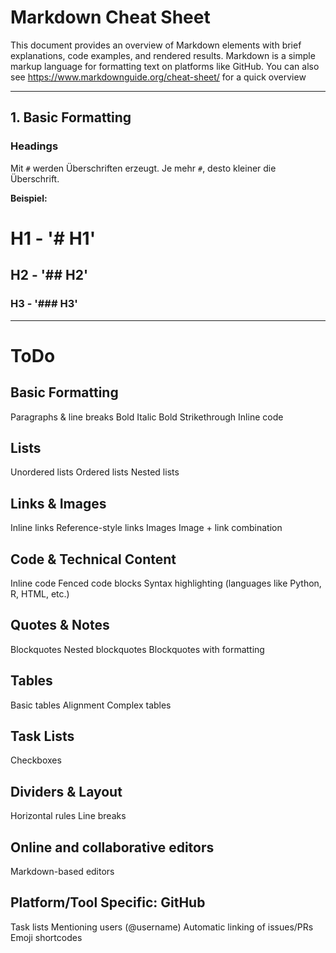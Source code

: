 # Markdown Cheat Sheet

This document provides an overview of Markdown elements with brief explanations, code examples, and rendered results.
Markdown is a simple markup language for formatting text on platforms like GitHub.
You can also see https://www.markdownguide.org/cheat-sheet/ for a quick overview

---

## 1. Basic Formatting

### Headings
Mit `#` werden Überschriften erzeugt.  Je mehr `#`, desto kleiner die Überschrift.

**Beispiel:**
# H1 - '# H1'
## H2 - '## H2'
### H3 - '### H3'

--- 
# ToDo

## Basic Formatting

Paragraphs & line breaks
Bold
Italic
Bold
Strikethrough
Inline code

## Lists
Unordered lists
Ordered lists
Nested lists

## Links & Images
Inline links
Reference-style links
Images
Image + link combination

## Code & Technical Content
Inline code
Fenced code blocks
Syntax highlighting (languages like Python, R, HTML, etc.)

## Quotes & Notes
Blockquotes
Nested blockquotes
Blockquotes with formatting

## Tables
Basic tables
Alignment
Complex tables

## Task Lists
Checkboxes

## Dividers & Layout
Horizontal rules
Line breaks

## Online and collaborative editors
Markdown-based editors

## Platform/Tool Specific: GitHub
Task lists
Mentioning users (@username)
Automatic linking of issues/PRs
Emoji shortcodes
